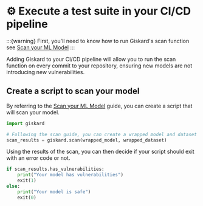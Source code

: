 # ⚙️ Execute a test suite in your CI/CD pipeline

:::{warning}
First, you'll need to know how to run Giskard's scan function
see [Scan your ML Model](../../open-source/scan/index.md)
:::

Adding Giskard to your CI/CD pipeline will allow you to run the scan function on every commit to your repository, ensuring
new models are not introducing new vulnerabilities.

## Create a script to scan your model

By referring to the [Scan your ML Model](../../open-source/scan/index.md) guide, you can create a script that will scan your model.

```python
import giskard

# Following the scan guide, you can create a wrapped model and dataset
scan_results = giskard.scan(wrapped_model, wrapped_dataset)
```

Using the results of the scan, you can then decide if your script should exit with an error code or not.

```python
if scan_results.has_vulnerabilities:
    print("Your model has vulnerabilities")
    exit(1)
else:
    print("Your model is safe")
    exit(0)
```
